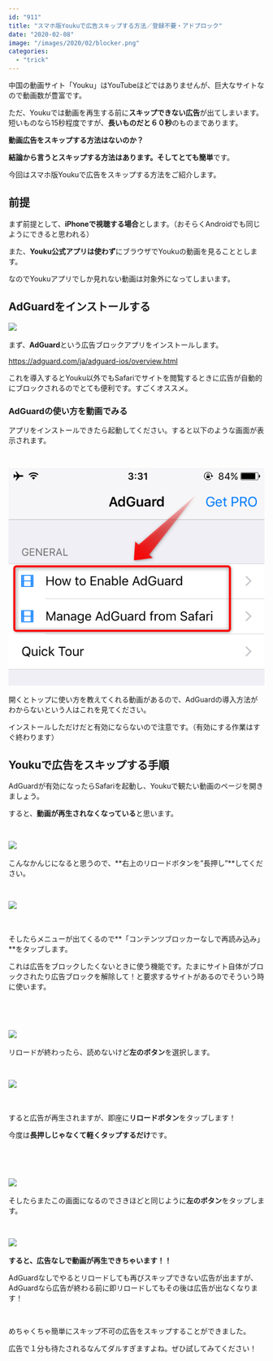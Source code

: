 ```yaml
---
id: "911"
title: "スマホ版Youkuで広告スキップする方法／登録不要・アドブロック"
date: "2020-02-08"
image: "/images/2020/02/blocker.png"
categories: 
  - "trick"
---
```


中国の動画サイト「Youku」はYouTubeほどではありませんが、巨大なサイトなので動画数が豊富です。

ただ、Youkuでは動画を再生する前に**スキップできない広告**が出てしまいます。短いものなら15秒程度ですが、**長いものだと６０秒**のものまであります。

**動画広告をスキップする方法はないのか？**

**結論から言うとスキップする方法はあります。**そして**とても簡単**です。

今回はスマホ版Youkuで広告をスキップする方法をご紹介します。

## 前提

まず前提として、**iPhoneで視聴する場合**とします。（おそらくAndroidでも同じようにできると思われる）

また、**Youku公式アプリは使わず**にブラウザでYoukuの動画を見ることとします。

なのでYoukuアプリでしか見れない動画は対象外になってしまいます。

## AdGuardをインストールする

![](../../assets/images/2019/09/a-gurad.jpg)

まず、**AdGuard**という広告ブロックアプリをインストールします。

https://adguard.com/ja/adguard-ios/overview.html

これを導入するとYouku以外でもSafariでサイトを閲覧するときに広告が自動的にブロックされるのでとても便利です。すごくオススメ。

### AdGuardの使い方を動画でみる

アプリをインストールできたら起動してください。すると以下のような画面が表示されます。

 

![AdGuard使い方動画](/images/2020/02/AdGuardTUT183139000_iOS.png)

開くとトップに使い方を教えてくれる動画があるので、AdGuardの導入方法がわからないという人はこれを見てください。

インストールしただけだと有効にならないので注意です。（有効にする作業はすぐ終わります）

## Youkuで広告をスキップする手順

AdGuardが有効になったらSafariを起動し、Youkuで観たい動画のページを開きましょう。

すると、**動画が再生されなくなっている**と思います。

 

![](../../assets/images/2020/02/Youku159000_iOS.png)

こんなかんじになると思うので、**右上のリロードボタンを”長押し”**してください。

 

![](../../assets/images/2020/02/Youku203000_iOS.png)

 

そしたらメニューが出てくるので**「コンテンツブロッカーなしで再読み込み」**をタップします。

これは広告をブロックしたくないときに使う機能です。たまにサイト自体がブロックされたり広告ブロックを解除して！と要求するサイトがあるのでそういう時に使います。

 

 

![](../../assets/images/2020/02/Youku218000_iOS.png)

リロードが終わったら、読めないけど**左のボタン**を選択します。

 

![](../../assets/images/2020/02/Youku227000_iOS.png)

 

すると広告が再生されますが、即座に**リロードボタン**をタップします！

今度は**長押しじゃなくて軽くタップするだけ**です。

 

 

![](../../assets/images/2020/02/Youku218000_iOS.png)

そしたらまたこの画面になるのでさきほどと同じように**左のボタン**をタップします。

 

![](../../assets/images/2020/02/Youku253000_iOS.png)

**すると、広告なしで動画が再生できちゃいます！！**

AdGuardなしでやるとリロードしても再びスキップできない広告が出ますが、AdGuardなら広告が終わる前に即リロードしてもその後は広告が出なくなります！

 

めちゃくちゃ簡単にスキップ不可の広告をスキップすることができました。

広告で１分も待たされるなんてダルすぎますよね。ぜひ試してみてください！
